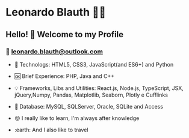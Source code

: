 # Leonardo Blauth :man_technologist:

## Hello! :wave: Welcome to my Profile

### :email: leonardo.blauth@outlook.com

- :sparkling_heart: Technologs: HTML5, CSS3, JavaScript(and ES6+) and Python

- :ok: Brief Experience: PHP, Java and C++

- :bulb: Frameworks, Libs and Utilities: React.js, Node.js, TypeScript, JSX, jQuery,Numpy, Pandas, Matplotlib, Seaborn, Plotly e
Cufflinks

- :closed_lock_with_key: Database: MySQL, SQLServer, Oracle, SQLite and Access

- :stuck_out_tongue_closed_eyes: I really like to learn, I'm always after knowledge

- :earth: And I also like to travel
